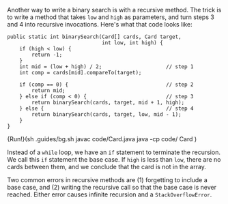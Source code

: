 Another way to write a binary search is with a recursive method. The trick is to write a method that takes `low` and `high` as parameters, and turn steps 3 and 4 into recursive invocations. Here's what that code looks like:

```code
public static int binarySearch(Card[] cards, Card target,
                               int low, int high) {
    if (high < low) {
        return -1;
    }
    int mid = (low + high) / 2;                     // step 1
    int comp = cards[mid].compareTo(target);

    if (comp == 0) {                                // step 2
        return mid;
    } else if (comp < 0) {                          // step 3
        return binarySearch(cards, target, mid + 1, high);
    } else {                                        // step 4
        return binarySearch(cards, target, low, mid - 1);
    }
}
```

{Run!}(sh .guides/bg.sh javac code/Card.java java -cp code/ Card )


Instead of a `while` loop, we have an `if` statement to terminate the recursion. We call this `if` statement the base case. If `high` is less than `low`, there are no cards between them, and we conclude that the card is not in the array.


Two common errors in recursive methods are (1) forgetting to include a base case, and (2) writing the recursive call so that the base case is never reached. Either error causes infinite recursion and a `StackOverflowError`.